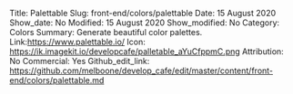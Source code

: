 Title: Palettable 
Slug: front-end/colors/palettable
Date: 15 August 2020
Show_date: No
Modified: 15 August 2020
Show_modified: No
Category: Colors
Summary: Generate beautiful color palettes.
Link:https://www.palettable.io/
Icon: https://ik.imagekit.io/developcafe/palletable_aYuCfppmC.png
Attribution: No
Commercial: Yes
Github_edit_link: https://github.com/melboone/develop_cafe/edit/master/content/front-end/colors/palettable.md